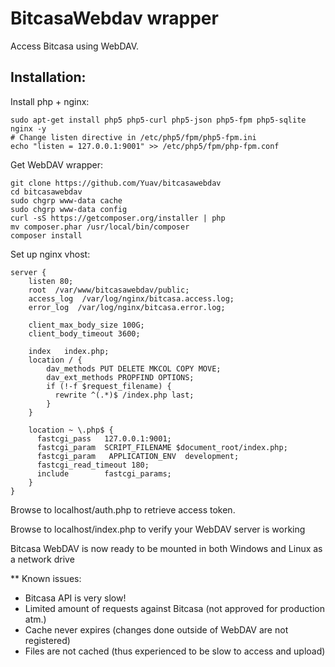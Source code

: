 BitcasaWebdav wrapper
=====================

Access Bitcasa using WebDAV. 

Installation:
-------------

Install php + nginx:

    sudo apt-get install php5 php5-curl php5-json php5-fpm php5-sqlite nginx -y
    # Change listen directive in /etc/php5/fpm/php5-fpm.ini
    echo "listen = 127.0.0.1:9001" >> /etc/php5/fpm/php-fpm.conf

Get WebDAV wrapper:

	git clone https://github.com/Yuav/bitcasawebdav
	cd bitcasawebdav
	sudo chgrp www-data cache
	sudo chgrp www-data config
	curl -sS https://getcomposer.org/installer | php
	mv composer.phar /usr/local/bin/composer
	composer install

Set up nginx vhost:

    server {
        listen 80;
        root  /var/www/bitcasawebdav/public;
        access_log  /var/log/nginx/bitcasa.access.log;
        error_log  /var/log/nginx/bitcasa.error.log;

		client_max_body_size 100G;
		client_body_timeout 3600;

        index   index.php;
        location / {
            dav_methods PUT DELETE MKCOL COPY MOVE;
            dav_ext_methods PROPFIND OPTIONS;
            if (!-f $request_filename) {
              rewrite ^(.*)$ /index.php last;
            }
        }

        location ~ \.php$ {
          fastcgi_pass   127.0.0.1:9001;
          fastcgi_param  SCRIPT_FILENAME $document_root/index.php;
          fastcgi_param   APPLICATION_ENV  development;
          fastcgi_read_timeout 180;
          include        fastcgi_params;
        }
    }

Browse to localhost/auth.php to retrieve access token.

Browse to localhost/index.php to verify your WebDAV server is working

Bitcasa WebDAV is now ready to be mounted in both Windows and Linux as a network drive

** Known issues:
 - Bitcasa API is very slow!
 - Limited amount of requests against Bitcasa (not approved for production atm.)
 - Cache never expires (changes done outside of WebDAV are not registered)
 - Files are not cached (thus experienced to be slow to access and upload)
